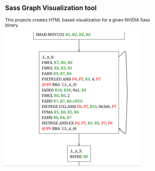 ## Sass Graph Visualization tool

This projects creates HTML based visualization for a given NVIDIA Sass binary.

![Graph Example](images/sass_graph.png)
